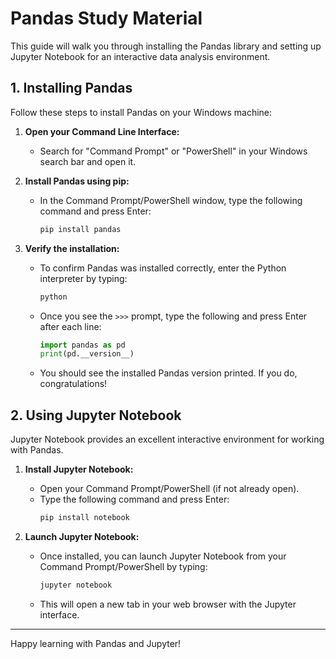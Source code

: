 # Pandas Study Material

This guide will walk you through installing the Pandas library and setting up Jupyter Notebook for an interactive data analysis environment.

## 1. Installing Pandas

Follow these steps to install Pandas on your Windows machine:

1.  **Open your Command Line Interface:**
    *   Search for "Command Prompt" or "PowerShell" in your Windows search bar and open it.

2.  **Install Pandas using pip:**
    *   In the Command Prompt/PowerShell window, type the following command and press Enter:
        ```bash
        pip install pandas
        ```

3.  **Verify the installation:**
    *   To confirm Pandas was installed correctly, enter the Python interpreter by typing:
        ```bash
        python
        ```
    *   Once you see the `>>>` prompt, type the following and press Enter after each line:
        ```python
        import pandas as pd
        print(pd.__version__)
        ```
    *   You should see the installed Pandas version printed. If you do, congratulations!

## 2. Using Jupyter Notebook

Jupyter Notebook provides an excellent interactive environment for working with Pandas.

1.  **Install Jupyter Notebook:**
    *   Open your Command Prompt/PowerShell (if not already open).
    *   Type the following command and press Enter:
        ```bash
        pip install notebook
        ```

2.  **Launch Jupyter Notebook:**
    *   Once installed, you can launch Jupyter Notebook from your Command Prompt/PowerShell by typing:
        ```bash
        jupyter notebook
        ```
    *   This will open a new tab in your web browser with the Jupyter interface.

---

Happy learning with Pandas and Jupyter!
